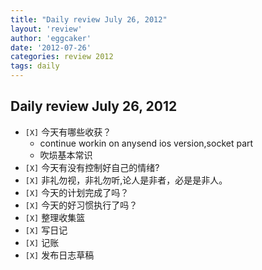 ```yaml
---
title: "Daily review July 26, 2012" 
layout: 'review'
author: 'eggcaker'
date: '2012-07-26'
categories: review 2012
tags: daily
---
```



## Daily review July 26, 2012

  * `[X]` 今天有哪些收获？ 
    * continue workin on anysend ios version,socket part 
    * 吹埙基本常识 
  * `[X]` 今天有没有控制好自己的情绪? 
  * `[X]` 非礼勿视，非礼勿听,论人是非者，必是是非人。 
  * `[X]` 今天的计划完成了吗？ 
  * `[X]` 今天的好习惯执行了吗？ 
  * `[X]` 整理收集篮 
  * `[X]` 写日记 
  * `[X]` 记账 
  * `[X]` 发布日志草稿 

